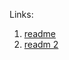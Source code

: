 Links:
1. [readme](https://github.com/vishalwadhwa13/ios-test-app/blob/master/README.md)
2. [readm 2](../blob/master/README.md)
